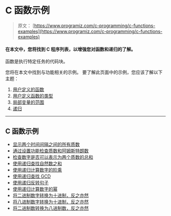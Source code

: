 # C 函数示例

> 原文： [https://www.programiz.com/c-programming/c-functions-examples](https://www.programiz.com/c-programming/c-functions-examples)

#### 在本文中，您将找到 C 程序列表，以增强您对函数和递归的了解。

函数是执行特定任务的代码块。

您将在本文中找到与功能相关的示例。 要了解此页面中的示例，您应该了解以下主题：

1.  [用户定义的函数](/c-programming/c-user-defined-functions "User-defined Functions in C Programming")
2.  [用户定义函数的类型](/c-programming/types-user-defined-functions "Types of user defined function")
3.  [局部变量的范围](/c-programming/c-storage-class "Storage class in C programming")
4.  [递归](/c-programming/c-recursion "C Programming Recursive Function")

* * *

## C 函数示例

+   [显示两个时间间隔之间的所有质数](/c-programming/examples/prime-interval-function)
+   [通过设置功能检查质数和阿姆斯特朗数](/c-programming/examples/prime-armstrong-function)
+   [检查数字是否可以表示为两个质数的总和](/c-programming/examples/sum-prime-numbers)
+   [使用递归查找自然数之和](/c-programming/examples/natural-number-sum-recursion)
+   [使用递归计算数字的阶乘](/c-programming/examples/factorial-recursion)
+   [使用递归查找 GCD](/c-programming/examples/hcf-recursion)
+   [使用递归反转句子](/c-programming/examples/reverse-sentence-recursion)
+   [使用递归计算数字的幂](/c-programming/examples/power-recursion)
+   [将二进制数字转换为十进制，反之亦然](/c-programming/examples/binary-decimal-convert)
+   [将八进制数字转换为十进制，反之亦然](/c-programming/examples/octal-decimal-convert)
+   [将二进制数转换为八进制数，反之亦然](/c-programming/examples/octal-binary-convert)